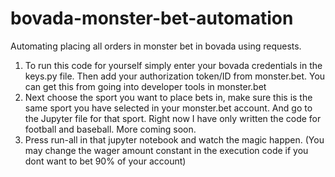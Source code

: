 # bovada-monster-bet-automation
Automating placing all orders in monster bet in bovada using requests. 
1. To run this code for yourself simply enter your bovada credentials in the keys.py file. Then add your authorization token/ID from monster.bet. You can get this from going into developer tools in monster.bet
2. Next choose the sport you want to place bets in, make sure this is the same sport you have selected in your monster.bet account. And go to the Jupyter file for that sport. Right now I have only written the code for football and baseball. More coming soon.
3. Press run-all in that jupyter notebook and watch the magic happen. (You may change the wager amount constant in the execution code if you dont want to bet 90% of your account)
